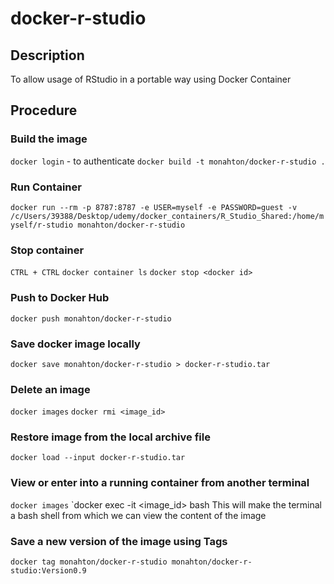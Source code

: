 # docker-r-studio

## Description

To allow usage of RStudio in a portable way using Docker Container

## Procedure

### Build the image

`docker login` - to authenticate
`docker build -t monahton/docker-r-studio .`

### Run Container
`docker run --rm -p 8787:8787 -e USER=myself -e PASSWORD=guest -v /c/Users/39388/Desktop/udemy/docker_containers/R_Studio_Shared:/home/myself/r-studio monahton/docker-r-studio`

### Stop container
`CTRL + CTRL`
`docker container ls`
`docker stop <docker id>`

### Push to Docker Hub
`docker push monahton/docker-r-studio`

### Save docker image locally
`docker save monahton/docker-r-studio > docker-r-studio.tar`

### Delete an image
`docker images`
`docker rmi <image_id>`

### Restore image from the local archive file
`docker load --input docker-r-studio.tar`

### View or enter into a running container from another terminal
`docker images`
`docker exec -it <image_id> bash
This will make the terminal a bash shell from which we can view the content of the image

### Save a new version of the image using Tags
`docker tag monahton/docker-r-studio monahton/docker-r-studio:Version0.9`






